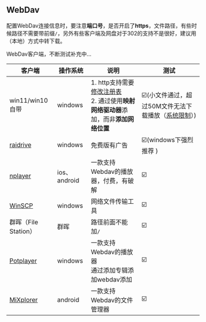 ## WebDav


配置WebDav连接信息时，要注意**端口号**，是否开启了**https**，文件路径，有些时候路径不需要带前缀`/`，另外有些客户端及网盘对于302的支持不是很好，建议用（本地）方式中转下载。

WebDav客户端，不断测试补充中...

| 客户端                                        | 操作系统        | 说明                                                                                                  | 测试                                                                                                                                                                                                                     |
| ------------------------------------------ | ----------- | --------------------------------------------------------------------------------------------------- |------------------------------------------------------------------------------------------------------------------------------------------------------------------------------------------------------------------------|
| win11/win10自带                              | windows     | 1. http支持需要[修改注册表](https://d9.ee/archive/webdav-add-dav.html)<br/>2. 通过使用**映射网络驱动器**添加，而非**添加网络位置** | ☑️(小文件通过，超过50M文件无法下载播放（[系统限制](https://support.microsoft.com/en-us/topic/folder-copy-error-message-when-downloading-a-file-that-is-larger-than-50000000-bytes-from-a-web-folder-815e2949-0f56-ec25-db7d-b6d860a31f77)）) |
| [raidrive](https://www.raidrive.com.cn/)   | windows     | 免费版有广告                                                                                              | ☑️(windows下强烈推荐 )                                                                                                                                                                                                      |
| [nplayer](https://nplayer.com/)            | ios、android | 一款支持Webdav的播放器，付费，有破解                                                                               | ☑️                                                                                                                                                                                                                     |
| [WinSCP](https://winscp.net/eng/index.php) | windows     | 网络文件传输工具                                                                                            | ☑️                                                                                                                                                                                                                     |
| 群晖（File Station）                           | 群晖          | 路径前面不能加`/`                                                                                          | ☑️                                                                                                                                                                                                                     |
| [Potplayer](https://potplayer.daum.net/?lang=zh_CN) | windows | 一款支持Webdav的播放器<br/>通过添加专辑添加webdav添加 | ☑️                                                                                                                                                                                                                     |
| [MiXplorer]([https://potplayer.daum.net/?lang=zh_CN](https://forum.xda-developers.com/t/app-2-2-mixplorer-v6-x-released-fully-featured-file-manager.1523691/)) | android | 一款支持Webdav的文件管理器 | ☑️                                                                                                                                                                                                                     |
